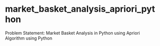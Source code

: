 # market_basket_analysis_apriori_python
Problem Statement: Market Basket Analysis in Python using Apriori Algorithm using Python
